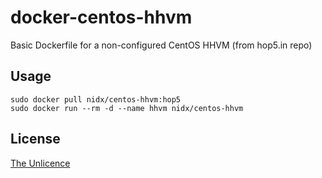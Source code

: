 docker-centos-hhvm
=====================

Basic Dockerfile for a non-configured CentOS HHVM (from hop5.in repo)

Usage
------------
```
sudo docker pull nidx/centos-hhvm:hop5
sudo docker run --rm -d --name hhvm nidx/centos-hhvm
```
License
----

[The Unlicence](http://unlicense.org/)

